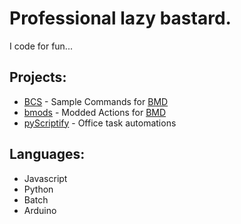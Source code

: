 # Professional lazy bastard.
I code for fun...

## Projects:
- [BCS](https://github.com/slothyace/BCS) - Sample Commands for [BMD](https://store.steampowered.com/app/2592170/Bot_Maker_For_Discord/)
- [bmods](https://github.com/RatWasHere/bmods) - Modded Actions for [BMD](https://store.steampowered.com/app/2592170/Bot_Maker_For_Discord/)
- [pyScriptify](https://github.com/slothyace/pyScriptify) - Office task automations

## Languages:
- Javascript
- Python
- Batch
- Arduino

<!--
**slothyace/slothyace** is a ✨ _special_ ✨ repository because its `README.md` (this file) appears on your GitHub profile.

Here are some ideas to get you started:

- 🔭 I’m currently working on ...
- 🌱 I’m currently learning ...
- 👯 I’m looking to collaborate on ...
- 🤔 I’m looking for help with ...
- 💬 Ask me about ...
- 📫 How to reach me: ...
- 😄 Pronouns: ...
- ⚡ Fun fact: ...
-->
